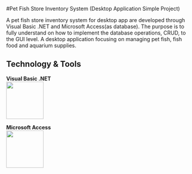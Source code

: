 #Pet Fish Store Inventory System (Desktop Application Simple Project)
 
A pet fish store inventory system for desktop app are developed through Visual Basic .NET and Microsoft Access(as database). The purpose is to fully understand on how to implement the database operations, CRUD, to the GUI level. A desktop application focusing on managing pet fish, fish food and aquarium supplies.
 
 ## Technology & Tools
 
 **Visual Basic .NET** <br>
 <img src="https://1000logos.net/wp-content/uploads/2020/08/Visual-Studio-Logo.png" width="100">
 
 **Microsoft Access** <br>
 <img src="https://download.logo.wine/logo/Microsoft_Access/Microsoft_Access-Logo.wine.png" width="100">
